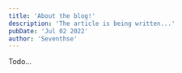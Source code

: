 ```yaml
---
title: 'About the blog!'
description: 'The article is being written...'
pubDate: 'Jul 02 2022'
author: 'Seventhse'
---
```


Todo...